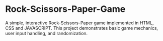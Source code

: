 # Rock-Scissors-Paper-Game
A simple, interactive Rock-Scissors-Paper game implemented in HTML, CSS and JAVASCRIPT. This project demonstrates basic game mechanics, user input handling, and randomization.
